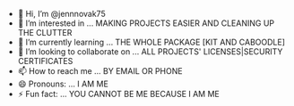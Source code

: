 - 👋 Hi, I’m @jennnovak75
- 👀 I’m interested in ... MAKING PROJECTS EASIER AND CLEANING UP THE CLUTTER
- 🌱 I’m currently learning ... THE WHOLE PACKAGE [KIT AND CABOODLE]
- 💞️ I’m looking to collaborate on ... ALL PROJECTS' LICENSES|SECURITY CERTIFICATES
- 📫 How to reach me ... BY EMAIL OR PHONE
- 😄 Pronouns: ... I AM ME
- ⚡ Fun fact: ... YOU CANNOT BE ME BECAUSE I AM ME

<!---
jennnovak75/jennnovak75 is a ✨ special ✨ repository because its `README.md` (this file) appears on your GitHub profile.
You can click the Preview link to take a look at your changes.
--->
